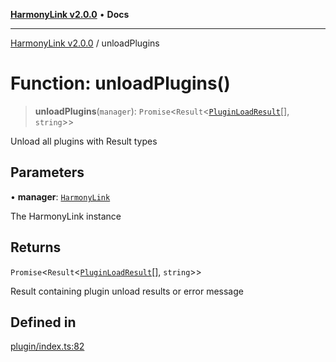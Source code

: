 [**HarmonyLink v2.0.0**](../README.md) • **Docs**

***

[HarmonyLink v2.0.0](../globals.md) / unloadPlugins

# Function: unloadPlugins()

> **unloadPlugins**(`manager`): `Promise`\<`Result`\<[`PluginLoadResult`](../interfaces/PluginLoadResult.md)[], `string`\>\>

Unload all plugins with Result types

## Parameters

• **manager**: [`HarmonyLink`](../classes/HarmonyLink.md)

The HarmonyLink instance

## Returns

`Promise`\<`Result`\<[`PluginLoadResult`](../interfaces/PluginLoadResult.md)[], `string`\>\>

Result containing plugin unload results or error message

## Defined in

[plugin/index.ts:82](https://github.com/Joniii11/HarmonyLink/blob/master/src/plugin/index.ts#L82)
